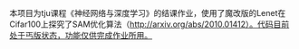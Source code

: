 本项目为tju课程《神经网络与深度学习》的结课作业，使用了魔改版的Lenet在Cifar100上探究了SAM优化算法（http://arxiv.org/abs/2010.01412）。代码目前处于丐版状态，功能仅供完成作业所用。
